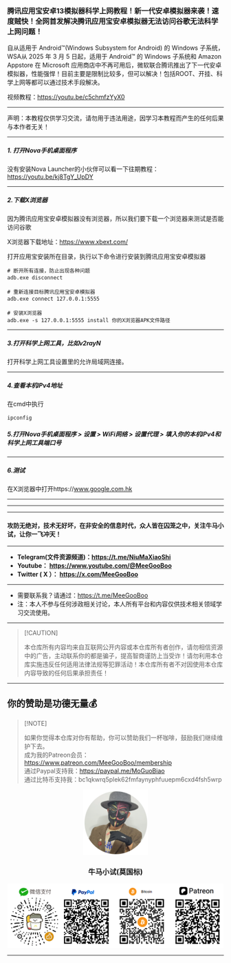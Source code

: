 ### 腾讯应用宝安卓13模拟器科学上网教程！新一代安卓模拟器来袭！速度贼快！全网首发解决腾讯应用宝安卓模拟器无法访问谷歌无法科学上网问题！
自从适用于 Android™️(Windows Subsystem for Android) 的 Windows 子系统，WSA从 2025 年 3 月 5 日起，适用于 Android™ 的 Windows 子系统和 Amazon Appstore 在 Microsoft 应用商店中不再可用后，微软联合腾讯推出了下一代安卓模拟器，性能强悍！目前主要是限制比较多，但可以解决！包括ROOT、开挂、科学上网等都可以通过技术手段解决。

视频教程：https://youtu.be/c5chmfzYyX0

****

声明：本教程仅供学习交流，请勿用于违法用途，因学习本教程而产生的任何后果与本作者无关！

****

##### 1. 打开Nova手机桌面程序

没有安装Nova Launcher的小伙伴可以看一下往期教程：https://youtu.be/kj8TgY_UpDY

****

##### 2.下载X浏览器

因为腾讯应用宝安卓模拟器没有浏览器，所以我们要下载一个浏览器来测试是否能访问谷歌

X浏览器下载地址：https://www.xbext.com/

打开应用宝安装所在目录，执行以下命令进行安装到腾讯应用宝安卓模拟器

```
# 断开所有连接，防止出现各种问题
adb.exe disconnect

# 重新连接目标腾讯应用宝安卓模拟器
adb.exe connect 127.0.0.1:5555

# 安装X浏览器
adb.exe -s 127.0.0.1:5555 install 你的X浏览器APK文件路径
```

****

##### 3.打开科学上网工具，比如v2rayN

打开科学上网工具设置里的允许局域网连接。

****

##### 4.查看本机IPv4地址

在cmd中执行

```
ipconfig
```

##### 5.打开Nova手机桌面程序 > 设置 > WiFi网络 > 设置代理 > 填入你的本机IPv4和科学上网工具端口号

****

##### 6.测试

在X浏览器中打开https://www.google.com.hk



****

****


****

#### 攻防无绝对，技术无好坏，在非安全的信息时代，众人皆在囚笼之中，关注牛马小试，让你一飞冲天！

****

- **Telegram(文件资源频道)：https://t.me/NiuMaXiaoShi**
- **Youtube：  https://www.youtube.com/@MeeGooBoo**
- **Twitter ( X ）：  https://x.com/MeeGooBoo**

****

- 需要联系我？请通过：https://t.me/MeeGooBoo
- 注：本人不参与任何涉政相关讨论，本人所有平台和内容仅供技术相关领域学习交流使用。

****

>  [!CAUTION]
>
> 本仓库所有内容均来自互联网公开内容或本仓库所有者创作，请勿相信资源中的广告，主动联系你的都是骗子，提高智商谨防上当受诈！请勿利用本仓库实施违反任何适用法律法规等犯罪活动！本仓库所有者不对因使用本仓库内容导致的任何后果承担责任！

****

## 你的赞助是功德无量💰

>  [!NOTE]
>
> 如果你觉得本仓库对你有帮助，你可以赞助我们一杯咖啡，鼓励我们继续维护下去。<br>
> 成为我的Patreon会员：https://www.patreon.com/MeeGooBoo/membership<br>
> 通过Paypal支持我：https://paypal.me/MoGuoBiao<br>
> 通过比特币支持我：bc1qkwrq5plek62fmfaynyphfuuepm6cxd4fsh5wrp



<p align="center" >
    <img src="https://raw.githubusercontent.com/MeeGooBoo/2025/refs/heads/main/static/imgs/logo.png" width="150">
    <h3 align="center">牛马小试(莫国标)</h3>
    <p align="center">
        <img src="https://raw.githubusercontent.com/MeeGooBoo/2025/refs/heads/main/static/imgs/pays.png">
    </p>
</p>


****
